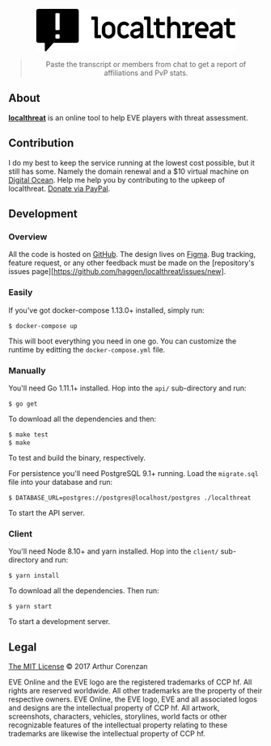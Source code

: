 <p align="center">
  <a href="https://next.localthreat.xyz/"><img src="localthreat.svg" alt="localthreat"></a>
</p>
<blockquote align="center">Paste the transcript or members from chat to get a report of affiliations and PvP stats.</blockquote>

## About

**[localthreat](https://next.localthreat.xyz/)** is an online tool to help EVE players with threat assessment.

## Contribution

I do my best to keep the service running at the lowest cost possible, but it still has some. Namely the domain renewal and a \$10 virtual machine on [Digital Ocean](https://m.do.co/c/938217c061ee). Help me help you by contributing to the upkeep of localthreat. [Donate via PayPal](https://www.paypal.com/cgi-bin/webscr?cmd=_s-xclick&hosted_button_id=B9KBZJP99YAE8&source=url).

## Development

### Overview

All the code is hosted on [GitHub](https://github.com/haggen/localthreat). The design lives on [Figma](https://www.figma.com/file/BPH2xeVvbBDAnWpjMI58GpnW/localthreat.next). Bug tracking, feature request, or any other feedback must be made on the [repository's issues page][https://github.com/haggen/localthreat/issues/new].

### Easily

If you've got docker-compose 1.13.0+ installed, simply run:

```shell
$ docker-compose up
```

This will boot everything you need in one go. You can customize the runtime by editting the `docker-compose.yml` file.

### Manually

You'll need Go 1.11.1+ installed. Hop into the `api/` sub-directory and run:

```shell
$ go get
```

To download all the dependencies and then:

```shell
$ make test
$ make
```

To test and build the binary, respectively.

For persistence you'll need PostgreSQL 9.1+ running. Load the `migrate.sql` file into your database and run:

```shell
$ DATABASE_URL=postgres://postgres@localhost/postgres ./localthreat
```

To start the API server.

### Client

You'll need Node 8.10+ and yarn installed. Hop into the `client/` sub-directory and run:

```shell
$ yarn install
```

To download all the dependencies. Then run:

```shell
$ yarn start
```

To start a development server.

## Legal

[The MIT License](LICENSE) © 2017 Arthur Corenzan

EVE Online and the EVE logo are the registered trademarks of CCP hf. All rights are reserved worldwide. All other trademarks are the property of their respective owners. EVE Online, the EVE logo, EVE and all associated logos and designs are the intellectual property of CCP hf. All artwork, screenshots, characters, vehicles, storylines, world facts or other recognizable features of the intellectual property relating to these trademarks are likewise the intellectual property of CCP hf.
